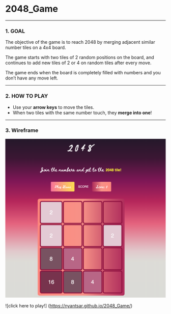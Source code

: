 # 2048_Game
------

<h3>1. GOAL</H3>

The objective of the game is to reach 2048 by merging adjacent similar number tiles on a 4x4 board.

The game starts with two tiles of 2 random positions on the board, and continues to add new tiles of 2 or 4 on random tiles after every move. 

The game ends when the board is completely filled with numbers and  you don’t have any move left.

------

<h3>2. HOW TO PLAY </H3>

- Use your **arrow keys** to move the tiles. 
- When two tiles with the same number touch, they **merge into one**!

-----

<h3>3. Wireframe</h3>

![Screenshot](img/Screenshot.png)


![click here to play!] (https://nyantsar.github.io/2048_Game/)